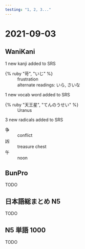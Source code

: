 ```yaml
---
testing: "1, 2, 3..."
---
```

# 2021-09-03

## WaniKani

1 new kanji added to SRS

<dl>
  <div>
    <dt>{% ruby "苛", "いじ" %}</dt>
    <dd>frustration</dd>
    <dd>alternate readings: いら, さいな</dd>
  </div>
</dl>

1 new vocab word added to SRS

<dl>
  <div>
    <dt>{% ruby "天王星", "てんのうせい" %}</dt>
    <dd>Uranus</dd>
  </div>
</dl>

3 new radicals added to SRS

<dl>
  <div>
    <dt>争</dt>
    <dd>conflict</dd>
  </div>
  <div>
    <dt>凶</dt>
    <dd>treasure chest</dd>
  </div>
  <div>
    <dt>午</dt>
    <dd>noon</dd>
  </div>
</dl>

## BunPro

TODO

## 日本語総まとめ N5

TODO

## N5 単語 1000

TODO
